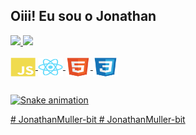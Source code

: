 ## Oiii! Eu sou o Jonathan

 <div>
  <a href="https://github.com/JonathanMuller-bit/JonathanMuller-bit">
  <img height="180em" src="https://github-readme-stats.vercel.app/api?username=JonathanMuller-bit&show_icons=true&theme=dracula&include_all_commits=true&count_private=true"/>
  <img height="180em" src="https://github-readme-stats.vercel.app/api/top-langs/?username=JonathanMuller-bit&layout=compact&langs_count=16&theme=dracula"/>
</div>
<div style="display: inline_block"><br>
  <img align="center" alt="Jonathan-Js" height="30" width="40" src="https://raw.githubusercontent.com/devicons/devicon/master/icons/javascript/javascript-plain.svg">
  <img align="center" alt="Jonathan-React" height="30" width="40" src="https://raw.githubusercontent.com/devicons/devicon/master/icons/react/react-original.svg">
  <img align="center" alt="Jonathan-HTML" height="30" width="40" src="https://raw.githubusercontent.com/devicons/devicon/master/icons/html5/html5-original.svg">
  <img align="center" alt="Jonathan-CSS" height="30" width="40" src="https://raw.githubusercontent.com/devicons/devicon/master/icons/css3/css3-original.svg">
</div>
  
  ##
 
<div> 
 
  ![Snake animation](https://github.com/JonathanMuller-bit/blob/output/github-contribution-grid-snake.svg)
 
</div>
# JonathanMuller-bit
# JonathanMuller-bit
